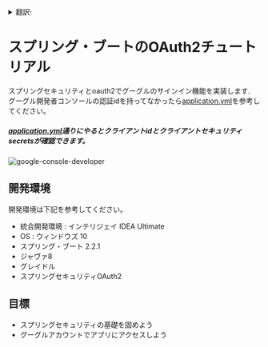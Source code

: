 <details>
<summary>翻訳:</summary>
  
* [English](/README.md)  
* [한국어](/translations/README-kr.md)

</details>
  
# スプリング・ブートのOAuth2チュートリアル
スプリングセキュリティとoauth2でグーグルのサインイン機能を実装します.  
グーグル開発者コンソールの認証idを持ってなかったら[application.yml](../src/main/resources/application.yml)を参考してください。  

##### [application.yml](../src/main/resources/application.yml)通りにやるとクライアントidとクライアントセキュリティsecretsが確認できます。 
![google-console-developer](https://user-images.githubusercontent.com/51474312/70328056-833bcd80-187b-11ea-9734-619c99cd9b3f.PNG)

## 開発環境  
開発環境は下記を参考してください。
* 統合開発環境 : インテリジェイ IDEA Ultimate
* OS : ウィンドウズ 10
* スプリング・ブート 2.2.1
* ジャヴァ8
* グレイドル
* スプリングセキュリティOAuth2
## 目標  
* スプリングセキュリティの基礎を固めよう  
* グーグルアカウントでアプリにアクセスしよう